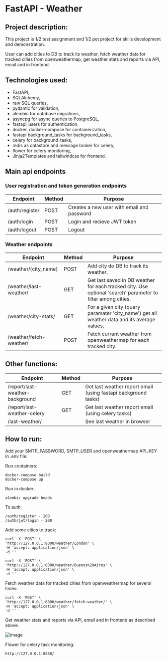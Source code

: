 # FastAPI - Weather

## Project description:

This project is 1/2 test assignment and 1/2 pet project for skills development and demonstration.

User can add cities to DB to track its weather, fetch weather data for tracked cities from openweathermap, get weather stats and reports via API, email and in frontend.

## Technologies used: 
* FastAPI, 
* SQLAlchemy, 
* raw SQL queries,
* pydantic for validation,
* alembic for database migrations, 
* asyncpg for async queries to PostgreSQL, 
* fastapi_users for authentication, 
* docker, docker-compose for containerization,
* fastapi background_tasks for background_tasks,
* celery for background_tasks,
* redis as datastore and message broker for celery,
* flower for celery monitoring,
* Jinja2Templates and tailwindcss for frontend.

## Main api endpoints

### User registration and token generation endpoints

| Endpoint       | Method | Purpose                                    |
|----------------|--------|--------------------------------------------|
| /auth/register | POST   | Creates a new user with email and password |
| /auth/login    | POST   | Login and recieve JWT token                |
| /auth/logout   | POST   | Logout                                     |

### Weather endpoints

| Endpoint                | Method | Purpose                                                                                                     |
|-------------------------|--------|-------------------------------------------------------------------------------------------------------------|
| /weather/{city_name}    | POST   | Add city do DB to track its weather.                                                                        |
| /weather/last-weather/  | GET    | Get last saved in DB weather for each tracked city. Use optional 'search' parameter to filter among cities. |
| /weather/city-stats/    | GET    | For a given city (query paramater 'city_name') get all weather data and its average values.                 |
| /weather/fetch-weather/ | POST   | Fetch current weather from openweathermap for each tracked city.                                            |                                      |

## Other functions:

| Endpoint                        | Method | Purpose                                                        |
|---------------------------------|--------|----------------------------------------------------------------|
| /report/last-weather-background | GET    | Get last weather report email (using fastapi background tasks) |
| /report/last-weather-celery     | GET    | Get last weather report email (using celery tasks)             |
| /last-weather/                  |        | See last weather in browser                                    |

## How to run:

Add your SMTP_PASSWORD, SMTP_USER and openweathermap API_KEY in .env file.

Run containers:

    docker-compose build
    docker-compose up

Run in docker:    

    alembic upgrade heads

To auth:

    /auth/register - 200
    /auth/jwt/login - 200

Add some cities to track:

    curl -X 'POST' \
    'http://127.0.0.1:8000/weather/London' \
    -H 'accept: application/json' \
    -d ''

    curl -X 'POST' \
    'http://127.0.0.1:8000/weather/Buenos%20Aires' \
    -H 'accept: application/json' \
    -d ''

Fetch weather data for tracked cities from openweathermap for several times:

    curl -X 'POST' \
    'http://127.0.0.1:8000/weather/fetch-weather/' \
    -H 'accept: application/json' \
    -d ''

Get weather stats and reports via API, email and in frontend as described above.

![image](https://github.com/DmitryDubovikov/FastAPI/blob/main/browser.jpg)

Flower for celery task monitoring:

    http://127.0.0.1:8888/